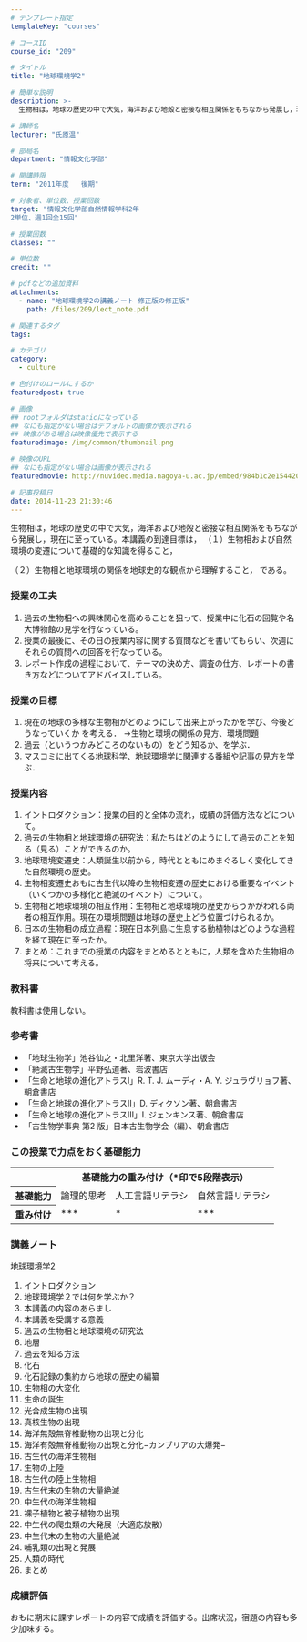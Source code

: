 ```yaml
---
# テンプレート指定
templateKey: "courses"

# コースID
course_id: "209"

# タイトル
title: "地球環境学2"

# 簡単な説明
description: >-
  生物相は，地球の歴史の中で大気，海洋および地殻と密接な相互関係をもちながら発展し，現在に至っている。本講義の到達目標は， （１）生物相および自然環境の変遷について基礎的な知識を得ること，  （２...

# 講師名
lecturer: "氏原温"

# 部局名
department: "情報文化学部"

# 開講時限
term: "2011年度	後期"

# 対象者、単位数、授業回数
target: "情報文化学部自然情報学科2年
2単位、週1回全15回"

# 授業回数
classes: ""

# 単位数
credit: ""

# pdfなどの追加資料
attachments: 
  - name: "地球環境学2の講義ノート 修正版の修正版" 
    path: /files/209/lect_note.pdf

# 関連するタグ
tags:

# カテゴリ
category:
  - culture

# 色付けのロールにするか
featuredpost: true

# 画像
## rootフォルダはstaticになっている
## なにも指定がない場合はデフォルトの画像が表示される
## 映像がある場合は映像優先で表示する
featuredimage: /img/common/thumbnail.png

# 映像のURL
## なにも指定がない場合は画像が表示される
featuredmovie: http://nuvideo.media.nagoya-u.ac.jp/embed/984b1c2e154420ac4704334110b13ffda505617f

# 記事投稿日
date: 2014-11-23 21:30:46
---
```


生物相は，地球の歴史の中で大気，海洋および地殻と密接な相互関係をもちながら発展し，現在に至っている。本講義の到達目標は， （１）生物相および自然環境の変遷について基礎的な知識を得ること，


（２）生物相と地球環境の関係を地球史的な観点から理解すること，
である。</p>


### 授業の工夫

1. 過去の生物相への興味関心を高めることを狙って、授業中に化石の回覧や名大博物館の見学を行なっている。
2. 授業の最後に、その日の授業内容に関する質問などを書いてもらい、次週にそれらの質問への回答を行なっている。
3. レポート作成の過程において、テーマの決め方、調査の仕方、レポートの書き方などについてアドバイスしている。





### 授業の目標

1. 現在の地球の多様な生物相がどのようにして出来上がったかを学び、今後どうなっていくか を考える．
→生物と環境の関係の見方、環境問題
2. 過去（というつかみどころのないもの）をどう知るか、を学ぶ．
3. マスコミに出てくる地球科学、地球環境学に関連する番組や記事の見方を学ぶ．

### 授業内容

1. イントロダクション：授業の目的と全体の流れ，成績の評価方法などについて。
2. 過去の生物相と地球環境の研究法：私たちはどのようにして過去のことを知る（見る）ことができるのか。
3. 地球環境変遷史：人類誕生以前から，時代とともにめまぐるしく変化してきた自然環境の歴史。
4. 生物相変遷史おもに古生代以降の生物相変遷の歴史における重要なイベント（いくつかの多様化と絶滅のイベント）について。
5. 生物相と地球環境の相互作用：生物相と地球環境の歴史からうかがわれる両者の相互作用。現在の環境問題は地球の歴史上どう位置づけられるか。
6. 日本の生物相の成立過程：現在日本列島に生息する動植物はどのような過程を経て現在に至ったか。
7. まとめ：これまでの授業の内容をまとめるとともに，人類を含めた生物相の将来について考える。

### 教科書

教科書は使用しない。

### 参考書<nl>

* 「地球生物学」池谷仙之・北里洋著、東京大学出版会
* 「絶滅古生物学」平野弘道著、岩波書店
* 「生命と地球の進化アトラスI」R. T. J. ムーディ・A. Y. ジュラヴリョフ著、朝倉書店
* 「生命と地球の進化アトラスII」D. ディクソン著、朝倉書店
* 「生命と地球の進化アトラスIII」I. ジェンキンス著、朝倉書店
* 「古生物学事典 第2 版」日本古生物学会（編）、朝倉書店</nl>

### この授業で力点をおく基礎能力

<table class="basic" width="455">
<tr>
<th>
</th><th colspan=3 class="center">基礎能力の重み付け（*印で5段階表示）</th>
</tr>

<tr>
<th class="center">
基礎能力
</th>

<td class="center">
論理的思考
</td>

<td class="center">
人工言語リテラシ
</td>

<td class="center">
自然言語リテラシ
</td>
</tr>

<tr>
<th class="center">
重み付け
</th>

<td class="center">
***
</td>

<td class="center">
*
</td>

<td class="center">
***
</td>
</tr>
</table>





### 講義ノート

[地球環境学2](/files/209/lect_note.pdf) 

1. イントロダクション
1. 地球環境学２では何を学ぶか？
2. 本講義の内容のあらまし
3. 本講義を受講する意義
2. 過去の生物相と地球環境の研究法
1. 地層
2. 過去を知る方法
3. 化石
4. 化石記録の集約から地球の歴史の編纂
3. 生物相の大変化
1. 生命の誕生
2. 光合成生物の出現
3. 真核生物の出現
4. 海洋無殻無脊椎動物の出現と分化
5. 海洋有殻無脊椎動物の出現と分化−カンブリアの大爆発−
6. 古生代の海洋生物相
7. 生物の上陸
8. 古生代の陸上生物相
9. 古生代末の生物の大量絶滅
10. 中生代の海洋生物相
11. 裸子植物と被子植物の出現
12. 中生代の爬虫類の大発展（大適応放散）
13. 中生代末の生物の大量絶滅
14. 哺乳類の出現と発展
15. 人類の時代
4. まとめ





### 成績評価

おもに期末に課すレポートの内容で成績を評価する。出席状況，宿題の内容も多少加味する。


